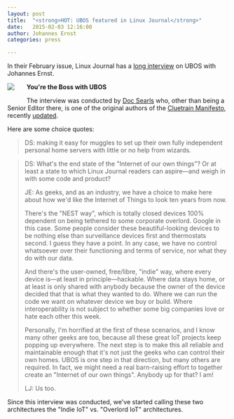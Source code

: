 ```yaml
---
layout: post
title:  "<strong>HOT: UBOS featured in Linux Journal</strong>"
date:   2015-02-03 12:16:00
author: Johannes Ernst
categories: press

---
```


In their February issue, Linux Journal has a
<a href="http://www.linuxjournal.com/content/youre-boss-ubos">long interview</a> on
UBOS with Johannes Ernst.

<div style="float: left; margin: 0 2em 2em 0"><a href="http://www.linuxjournal.com/content/youre-boss-ubos"><img src="/images/2015-02-03/linuxjournal.jpg"></a></div>
<p><b>You're the Boss with UBOS</b></p>

The interview was conducted by <a href="http://searls.com/">Doc Searls</a> who, other
than being a Senior Editor there, is one of the original authors of the
<a href="http://cluetrain.com/">Cluetrain Manifesto</a>, recently
<a href="http://cluetrain.com/newclues/">updated</a>.

Here are some choice quotes:

<blockquote>DS: making it easy for muggles to set up their own fully independent personal home servers with little or no help from wizards.</blockquote>

<blockquote>
<p>DS: What's the end state of the "Internet of our own things"? Or at least a state to which Linux Journal readers can aspire—and weigh in with some code and product?</p>

<p>JE: As geeks, and as an industry, we have a choice to make here about how we'd like the Internet of Things to look ten years from now.</p>

<p>There's the "NEST way", which is totally closed devices 100% dependent on being tethered to some corporate overlord. Google in this case. Some people consider these beautiful-looking devices to be nothing else than surveillance devices first and thermostats second. I guess they have a point. In any case, we have no control whatsoever over their functioning and terms of service, nor what they do with our data.</p>

<p>And there's the user-owned, free/libre, "indie" way, where every device is—at least in principle—hackable. Where data stays home, or at least is only shared with anybody because the owner of the device decided that that is what they wanted to do. Where we can run the code we want on whatever device we buy or build. Where interoperability is not subject to whether some big companies love or hate each other this week.</p>

<p>Personally, I'm horrified at the first of these scenarios, and I know many other geeks are too, because all these great IoT projects keep popping up everywhere. The next step is to make this all reliable and maintainable enough that it's not just the geeks who can control their own homes. UBOS is one step in that direction, but many others are required. In fact, we might need a real barn-raising effort to together create an "Internet of our own things". Anybody up for that? I am!</p>

<p>LJ: Us too.</p>
</blockquote>

Since this interview was conducted, we've started calling these two architectures the
"Indie IoT" vs. "Overlord IoT" architectures.
